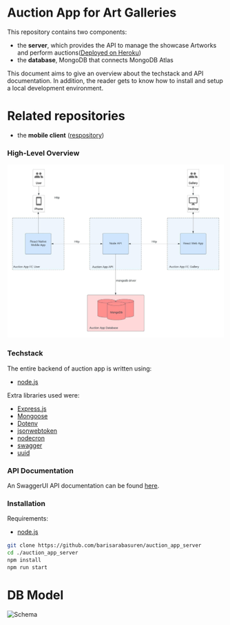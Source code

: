 # Auction App for Art Galleries

This repository contains two components:

* the **server**, which provides the API to manage the showcase Artworks and perform auctions([Deployed on Heroku](https://git.heroku.com/cryptic-beyond-14688.git))
* the **database**, MongoDB that connects MongoDB Atlas

This document aims to give an overview about the techstack and API documentation. In addition, the reader gets to know how to install and setup a local development environment.

# Related repositories

* the **mobile client** ([respository](https://github.com/barisarabasuren/auction_app_mobile))

### High-Level Overview
![Architecture](./architecture.jpeg?raw=true)

### Techstack
The entire backend of auction app is written using:
- [node.js](https://nodejs.org/en/)

Extra libraries used were:
- [Express.js](https://expressjs.com/)
- [Mongoose](https://mongoosejs.com/)
- [Dotenv](https://www.npmjs.com/package/dotenv)
- [jsonwebtoken](https://www.npmjs.com/package/jsonwebtoken)
- [nodecron](https://www.npmjs.com/package/node-cron)
- [swagger](https://www.npmjs.com/package/swagger-jsdoc)
- [uuid](https://github.com/uuidjs/uuid/)

### API Documentation
An SwaggerUI API documentation can be found [here](https://git.heroku.com/cryptic-beyond-14688.git/docs).

### Installation
Requirements:
* [node.js](https://nodejs.org/en/)

```zsh
git clone https://github.com/barisarabasuren/auction_app_server
cd ./auction_app_server
npm install
npm run start
```

# DB Model

![Schema](./image/db_model.jpeg?raw=true)